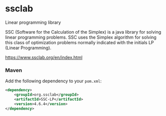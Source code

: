 # ssclab
Linear programming library

SSC (Software for the Calculation of the Simplex) is a java library for solving linear programming problems. 
SSC uses the Simplex algorithm for solving this class of optimization problems normally indicated with the initials LP (Linear Programming).

https://www.ssclab.org/en/index.html

### Maven

Add the following dependency to your `pom.xml`:

```xml
<dependency>
    <groupId>org.ssclab</groupId>
    <artifactId>SSC-LP</artifactId>
    <version>4.6.4</version>
</dependency>
